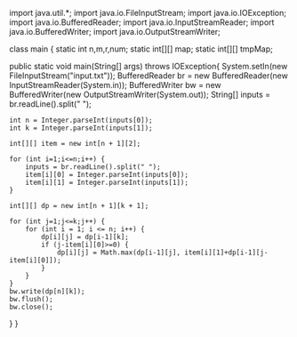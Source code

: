 import java.util.*;
import java.io.FileInputStream;
import java.io.IOException;
import java.io.BufferedReader;
import java.io.InputStreamReader;
import java.io.BufferedWriter;
import java.io.OutputStreamWriter;

class main { 
  static int n,m,r,num;
  static int[][] map;
  static int[][] tmpMap;

  public static void main(String[] args) throws IOException{
    System.setIn(new FileInputStream("input.txt"));
    BufferedReader br = new BufferedReader(new InputStreamReader(System.in));
    BufferedWriter bw = new BufferedWriter(new OutputStreamWriter(System.out));
    String[] inputs = br.readLine().split(" ");

    int n = Integer.parseInt(inputs[0]);
    int k = Integer.parseInt(inputs[1]);

    int[][] item = new int[n + 1][2];

    for (int i=1;i<=n;i++) {
        inputs = br.readLine().split(" ");
        item[i][0] = Integer.parseInt(inputs[0]);
        item[i][1] = Integer.parseInt(inputs[1]);
    }

    int[][] dp = new int[n + 1][k + 1];

    for (int j=1;j<=k;j++) {
        for (int i = 1; i <= n; i++) {
            dp[i][j] = dp[i-1][k];
            if (j-item[i][0]>=0) {
                dp[i][j] = Math.max(dp[i-1][j], item[i][1]+dp[i-1][j-item[i][0]]);
            }
        }
    }
    bw.write(dp[n][k]);
    bw.flush();
    bw.close();
  }
}
